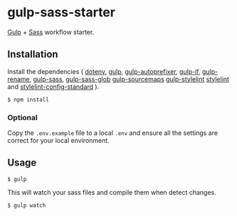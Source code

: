 # gulp-sass-starter

[Gulp](http://gulpjs.com) + [Sass](https://sass-lang.com/) workflow starter.

## Installation

Install the dependencies (
[dotenv](https://github.com/motdotla/dotenv),
[gulp](https://github.com/gulpjs/gulp),
[gulp-autoprefixer](https://github.com/sindresorhus/gulp-autoprefixer),
[gulp-if](https://github.com/robrich/gulp-if),
[gulp-rename](https://github.com/hparra/gulp-rename),
[gulp-sass](https://github.com/dlmanning/gulp-sass),
[gulp-sass-glob](https://github.com/mikevercoelen/gulp-sass-glob)
[gulp-sourcemaps](https://github.com/floridoo/gulp-sourcemaps)
[gulp-stylelint](https://github.com/olegskl/gulp-stylelint)
[stylelint](https://github.com/stylelint/stylelint) and
[stylelint-config-standard](https://github.com/stylelint/stylelint-config-standard)
).

```
$ npm install
```

### Optional

Copy the ```.env.example``` file to a local ```.env``` and ensure all the settings are correct for your local environment.

## Usage

```
$ gulp
```

This will watch your sass files and compile them when detect changes.

```
$ gulp watch
```
